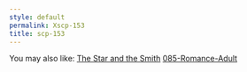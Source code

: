 ```yaml
---
style: default
permalink: Xscp-153
title: scp-153
---
```

You may also like:
[The Star and the Smith](http://scp-wiki.net/the-star-and-the-smith)
[085-Romance-Adult](http://scp-wiki.net/085-romance-adult)